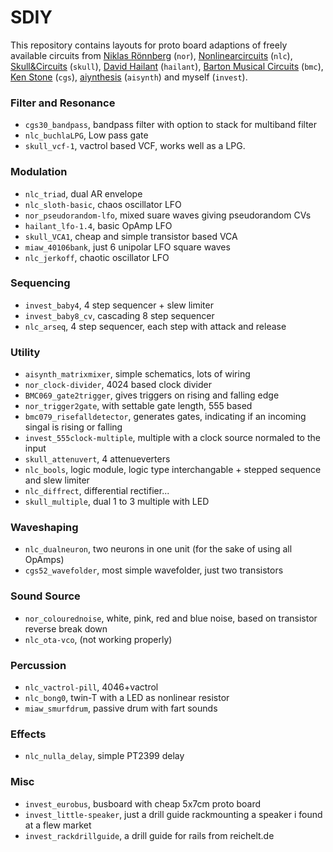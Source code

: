 # SDIY
This repository contains layouts for proto board adaptions of freely available circuits from [Niklas Rönnberg](http://familjenronnberg.se) (`nor`), [Nonlinearcircuits](nonlinearcircuits.com/) (`nlc`), [Skull&Circuits](skullandcircuits.com/) (`skull`), [David Hailant](https://www.davidhaillant.com/) (`hailant`), [Barton Musical Circuits](http://www.bartonmusicalcircuits.com) (`bmc`), [Ken Stone](http://www.cgs.synth.net/) (`cgs`), [aiynthesis](aisynthesis.com/) (`aisynth`) and myself (`invest`).


### Filter and Resonance
 - `cgs30_bandpass`, bandpass filter with option to stack for multiband filter
 - `nlc_buchlaLPG`, Low pass gate
 - `skull_vcf-1`, vactrol based VCF, works well as a LPG.

### Modulation
 - `nlc_triad`, dual AR envelope 
 - `nlc_sloth-basic`, chaos oscillator LFO
 - `nor_pseudorandom-lfo`, mixed suare waves giving pseudorandom CVs
 - `hailant_lfo-1.4`, basic OpAmp LFO
 - `skull_VCA1`, cheap and simple transistor based VCA
 - `miaw_40106bank`, just 6 unipolar LFO square waves
 - `nlc_jerkoff`, chaotic oscillator LFO

### Sequencing
 - `invest_baby4`, 4 step sequencer + slew limiter
 - `invest_baby8_cv`, cascading 8 step sequencer
 - `nlc_arseq`, 4 step sequencer, each step with attack and release

### Utility
 - `aisynth_matrixmixer`, simple schematics, lots of wiring
 - `nor_clock-divider`, 4024 based clock divider
 - `BMC069_gate2trigger`, gives triggers on rising and falling edge
 - `nor_trigger2gate`, with settable gate length, 555 based
 - `bmc079_risefalldetector`, generates gates, indicating if an incoming singal is rising or falling
 - `invest_555clock-multiple`, multiple with a clock source normaled to the input
 - `skull_attenuvert`, 4 attenueverters
 - `nlc_bools`, logic module, logic type interchangable + stepped sequence and slew limiter
 - `nlc_diffrect`, differential rectifier...
 - `skull_multiple`, dual 1 to 3 multiple with LED

### Waveshaping
 - `nlc_dualneuron`, two neurons in one unit (for the sake of using all OpAmps)
 - `cgs52_wavefolder`, most simple wavefolder, just two transistors

### Sound Source
 - `nor_colourednoise`, white, pink, red and blue noise, based on transistor reverse break down
 - `nlc_ota-vco`, (not working properly)

### Percussion
 - `nlc_vactrol-pill`, 4046+vactrol
 - `nlc_bong0`, twin-T with a LED as nonlinear resistor
 - `miaw_smurfdrum`, passive drum with fart sounds 

### Effects
 - `nlc_nulla_delay`, simple PT2399 delay

### Misc
 - `invest_eurobus`, busboard with cheap 5x7cm proto board
 - `invest_little-speaker`, just a drill guide rackmounting a speaker i found at a flew market
 - `invest_rackdrillguide`, a drill guide for rails from reichelt.de
